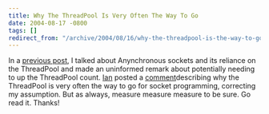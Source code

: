 ```yaml
---
title: Why The ThreadPool Is Very Often The Way To Go
date: 2004-08-17 -0800
tags: []
redirect_from: "/archive/2004/08/16/why-the-threadpool-is-the-way-to-go.aspx/"
---
```


In a [previous post](https://haacked.com/archive/2004/08/10/895.aspx), I
talked about Anynchronous sockets and its reliance on the ThreadPool and
made an uninformed remark about potentially needing to up the ThreadPool
count. [Ian](http://www.interact-sw.co.uk/iangblog/) posted a
[comment](https://haacked.com/archive/2004/08/10/895.aspx#924)describing
why the ThreadPool is very often the way to go for socket programming,
correcting my assumption. But as always, measure measure measure to be
sure. Go read it. Thanks!

